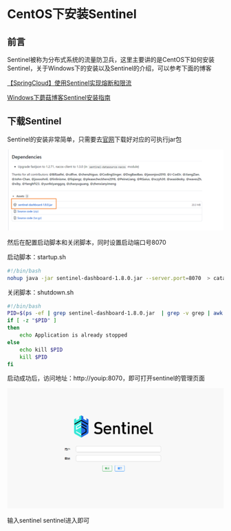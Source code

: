 # CentOS下安装Sentinel

## 前言

Sentinel被称为分布式系统的流量防卫兵，这里主要讲的是CentOS下如何安装Sentinel，关于Windows下的安装以及Sentinel的介绍，可以参考下面的博客

[【SpringCloud】使用Sentinel实现熔断和限流](http://moguit.cn/#/info?blogUid=408e9c889ebf96a66af2adfdc258ba5f)

[Windows下蘑菇博客Sentinel安装指南](http://moguit.cn/#/info?blogUid=7135efc7f536769efd0d0483c687ba07)

## 下载Sentinel

Sentinel的安装非常简单，只需要去[官网](https://github.com/alibaba/Sentinel/releases)下载好对应的可执行jar包

![image-20200822150208675](images/image-20200822150208675.png)

然后在配置启动脚本和关闭脚本，同时设置启动端口号8070

启动脚本：startup.sh

```bash
#!/bin/bash     
nohup java -jar sentinel-dashboard-1.8.0.jar --server.port=8070  > catalina.out  2>&1 &
```

关闭脚本：shutdown.sh

```bash
#!/bin/bash
PID=$(ps -ef | grep sentinel-dashboard-1.8.0.jar  | grep -v grep | awk '{ print $2 }')
if [ -z "$PID" ]
then
    echo Application is already stopped
else
    echo kill $PID
    kill $PID
fi
```

启动成功后，访问地址：http://youip:8070，即可打开sentinel的管理页面

![image-20200822151430102](images/image-20200822151430102.png)

输入sentinel  sentinel进入即可